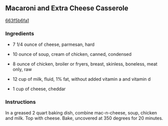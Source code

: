 ## Macaroni and Extra Cheese Casserole

[663f5b6fa1](http://www.food.com/recipe/macaroni-and-extra-cheese-casserole-274938)

### Ingredients

 - 7 1/4 ounce of cheese, parmesan, hard

 - 10 ounce of soup, cream of chicken, canned, condensed

 - 8 ounce of chicken, broiler or fryers, breast, skinless, boneless, meat only, raw

 - 12 cup of milk, fluid, 1% fat, without added vitamin a and vitamin d

 - 1 cup of cheese, cheddar

### Instructions

In a greased 2 quart baking dish, combine mac-n-cheese, soup, chicken and milk. Top with cheese. Bake, uncovered at 350 degrees for 20 minutes.
